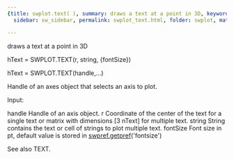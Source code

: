 ```yaml
---
{title: swplot.text( ), summary: draws a text at a point in 3D, keywords: sample,
  sidebar: sw_sidebar, permalink: swplot_text.html, folder: swplot, mathjax: 'true'}

---
```

draws a text at a point in 3D
 
hText = SWPLOT.TEXT(r, string, {fontSize})
 
hText = SWPLOT.TEXT(handle,...)
 
Handle of an axes object that selects an axis to plot.
 
Input:
 
handle    Handle of an axis object.
r         Coordinate of the center of the text for a single text or
          matrix with dimensions [3 nText] for multiple text.
string    String contains the text or cell of strings to plot multiple
          text.
fontSize  Font size in pt, default value is stored in
          [swpref.getpref](swpref_getpref.html)('fontsize')
 
See also TEXT.
 

